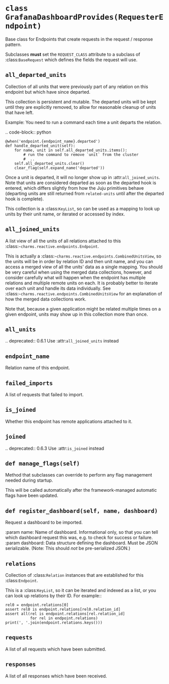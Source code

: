 # <a id="grafanadashboardprovides"></a>`class GrafanaDashboardProvides(RequesterEndpoint)`

Base class for Endpoints that create requests in the request / response
pattern.

Subclasses **must** set the ``REQUEST_CLASS`` attribute to a subclass
of :class:`BaseRequest` which defines the fields the request will use.

## <a id="grafanadashboardprovides-all_departed_units"></a>`all_departed_units`

Collection of all units that were previously part of any relation on
this endpoint but which have since departed.

This collection is persistent and mutable.  The departed units will
be kept until they are explicitly removed, to allow for reasonable
cleanup of units that have left.

Example: You need to run a command each time a unit departs the relation.

.. code-block:: python

    @when('endpoint.{endpoint_name}.departed')
    def handle_departed_unit(self):
        for name, unit in self.all_departed_units.items():
            # run the command to remove `unit` from the cluster
            #  ..
        self.all_departed_units.clear()
        clear_flag(self.expand_name('departed'))

Once a unit is departed, it will no longer show up in
:attr:`all_joined_units`.  Note that units are considered departed as
soon as the departed hook is entered, which differs slightly from how
the Juju primitives behave (departing units are still returned from
``related-units`` until after the departed hook is complete).

This collection is a :class:`KeyList`, so can be used as a mapping to
look up units by their unit name, or iterated or accessed by index.

## <a id="grafanadashboardprovides-all_joined_units"></a>`all_joined_units`

A list view of all the units of all relations attached to this
:class:`~charms.reactive.endpoints.Endpoint`.

This is actually a
:class:`~charms.reactive.endpoints.CombinedUnitsView`, so the units
will be in order by relation ID and then unit name, and you can access a
merged view of all the units' data as a single mapping.  You should be
very careful when using the merged data collections, however, and
consider carefully what will happen when the endpoint has multiple
relations and multiple remote units on each.  It is probably better to
iterate over each unit and handle its data individually.  See
:class:`~charms.reactive.endpoints.CombinedUnitsView` for an
explanation of how the merged data collections work.

Note that, because a given application might be related multiple times
on a given endpoint, units may show up in this collection more than
once.

## <a id="grafanadashboardprovides-all_units"></a>`all_units`

.. deprecated:: 0.6.1
   Use :attr:`all_joined_units` instead

## <a id="grafanadashboardprovides-endpoint_name"></a>`endpoint_name`

Relation name of this endpoint.

## <a id="grafanadashboardprovides-failed_imports"></a>`failed_imports`

A list of requests that failed to import.

## <a id="grafanadashboardprovides-is_joined"></a>`is_joined`

Whether this endpoint has remote applications attached to it.

## <a id="grafanadashboardprovides-joined"></a>`joined`

.. deprecated:: 0.6.3
   Use :attr:`is_joined` instead

## <a id="grafanadashboardprovides-manage_flags"></a>`def manage_flags(self)`

Method that subclasses can override to perform any flag management
needed during startup.

This will be called automatically after the framework-managed automatic
flags have been updated.

## <a id="grafanadashboardprovides-register_dashboard"></a>`def register_dashboard(self, name, dashboard)`

Request a dashboard to be imported.

:param name: Name of dashboard. Informational only, so that you can
    tell which dashboard request this was, e.g. to check for success or
    failure.
:param dashboard: Data structure defining the dashboard. Must be JSON
    serializable.  (Note: This should *not* be pre-serialized JSON.)

## <a id="grafanadashboardprovides-relations"></a>`relations`

Collection of :class:`Relation` instances that are established for
this :class:`Endpoint`.

This is a :class:`KeyList`, so it can be iterated and indexed as a list,
or you can look up relations by their ID.  For example::

    rel0 = endpoint.relations[0]
    assert rel0 is endpoint.relations[rel0.relation_id]
    assert all(rel is endpoint.relations[rel.relation_id]
               for rel in endpoint.relations)
    print(', '.join(endpoint.relations.keys()))

## <a id="grafanadashboardprovides-requests"></a>`requests`

A list of all requests which have been submitted.

## <a id="grafanadashboardprovides-responses"></a>`responses`

A list of all responses which have been received.

